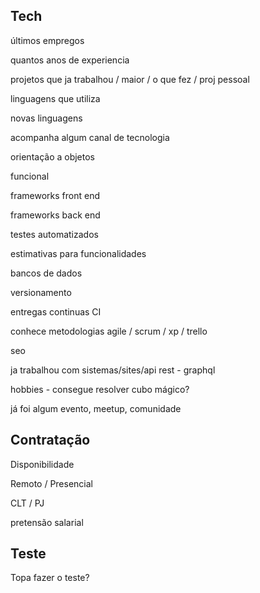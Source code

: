 ## Tech

últimos empregos

quantos anos de experiencia

projetos que ja trabalhou / maior / o que fez / proj pessoal

linguagens que utiliza

novas linguagens

acompanha algum canal de tecnologia

orientação a objetos

funcional

frameworks front end

frameworks back end

testes automatizados

estimativas para funcionalidades

bancos de dados

versionamento

entregas continuas CI

conhece metodologias agile / scrum / xp / trello

seo

ja trabalhou com sistemas/sites/api rest - graphql

hobbies - consegue resolver cubo mágico?

já foi algum evento, meetup, comunidade

## Contratação

Disponibilidade

Remoto / Presencial

CLT / PJ

pretensão salarial

## Teste

Topa fazer o teste?